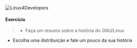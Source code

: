 ![Linux4Developers](http://i.imgur.com/tWQIMEW.png)

#### Exercício
>  - Faça um resumo sobre a história do GNU/Linux
   - Escolha uma distribuição e fale um pouco da sua história 
